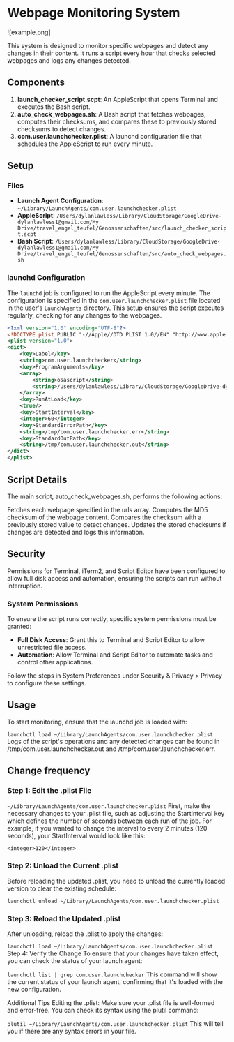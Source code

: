 # Webpage Monitoring System

![example.png]

This system is designed to monitor specific webpages and detect any changes in their content. It runs a script every hour that checks selected webpages and logs any changes detected.

## Components

1. **launch_checker_script.scpt**: An AppleScript that opens Terminal and executes the Bash script.
2. **auto_check_webpages.sh**: A Bash script that fetches webpages, computes their checksums, and compares these to previously stored checksums to detect changes.
3. **com.user.launchchecker.plist**: A launchd configuration file that schedules the AppleScript to run every minute.

## Setup

### Files

- **Launch Agent Configuration**: `~/Library/LaunchAgents/com.user.launchchecker.plist`
- **AppleScript**: `/Users/dylanlawless/Library/CloudStorage/GoogleDrive-dylanlawless1@gmail.com/My Drive/travel_engel_teufel/Genossenschaften/src/launch_checker_script.scpt`
- **Bash Script**: `/Users/dylanlawless/Library/CloudStorage/GoogleDrive-dylanlawless1@gmail.com/My Drive/travel_engel_teufel/Genossenschaften/src/auto_check_webpages.sh`

### launchd Configuration

The `launchd` job is configured to run the AppleScript every minute. The configuration is specified in the `com.user.launchchecker.plist` file located in the user's `LaunchAgents` directory. This setup ensures the script executes regularly, checking for any changes to the webpages.

```xml
<?xml version="1.0" encoding="UTF-8"?>
<!DOCTYPE plist PUBLIC "-//Apple//DTD PLIST 1.0//EN" "http://www.apple.com/DTDs/PropertyList-1.0.dtd">
<plist version="1.0">
<dict>
    <key>Label</key>
    <string>com.user.launchchecker</string>
    <key>ProgramArguments</key>
    <array>
        <string>osascript</string>
        <string>/Users/dylanlawless/Library/CloudStorage/GoogleDrive-dylanlawless1@gmail.com/My Drive/travel_engel_teufel/Genossenschaften/src/launch_checker_script.scpt</string>
    </array>
    <key>RunAtLoad</key>
    <true/>
    <key>StartInterval</key>
    <integer>60</integer>
    <key>StandardErrorPath</key>
    <string>/tmp/com.user.launchchecker.err</string>
    <key>StandardOutPath</key>
    <string>/tmp/com.user.launchchecker.out</string>
</dict>
</plist>
```

## Script Details
The main script, auto_check_webpages.sh, performs the following actions:

Fetches each webpage specified in the urls array.
Computes the MD5 checksum of the webpage content.
Compares the checksum with a previously stored value to detect changes.
Updates the stored checksums if changes are detected and logs this information.

## Security
Permissions for Terminal, iTerm2, and Script Editor have been configured to allow full disk access and automation, ensuring the scripts can run without interruption.

### System Permissions

To ensure the script runs correctly, specific system permissions must be granted:

- **Full Disk Access**: Grant this to Terminal and Script Editor to allow unrestricted file access.
- **Automation**: Allow Terminal and Script Editor to automate tasks and control other applications.

Follow the steps in System Preferences under Security & Privacy > Privacy to configure these settings.

## Usage
To start monitoring, ensure that the launchd job is loaded with:

`launchctl load ~/Library/LaunchAgents/com.user.launchchecker.plist`
Logs of the script's operations and any detected changes can be found in /tmp/com.user.launchchecker.out and /tmp/com.user.launchchecker.err.

## Change frequency

### Step 1: Edit the .plist File
`~/Library/LaunchAgents/com.user.launchchecker.plist`
First, make the necessary changes to your .plist file, such as adjusting the StartInterval key which defines the number of seconds between each run of the job. For example, if you wanted to change the interval to every 2 minutes (120 seconds), your StartInterval would look like this:

`<integer>120</integer>`

### Step 2: Unload the Current .plist
Before reloading the updated .plist, you need to unload the currently loaded version to clear the existing schedule:

`launchctl unload ~/Library/LaunchAgents/com.user.launchchecker.plist`

### Step 3: Reload the Updated .plist
After unloading, reload the .plist to apply the changes:

`launchctl load ~/Library/LaunchAgents/com.user.launchchecker.plist`
Step 4: Verify the Change
To ensure that your changes have taken effect, you can check the status of your launch agent:

`launchctl list | grep com.user.launchchecker`
This command will show the current status of your launch agent, confirming that it's loaded with the new configuration.

Additional Tips
Editing the .plist: Make sure your .plist file is well-formed and error-free. You can check its syntax using the plutil command:

`plutil ~/Library/LaunchAgents/com.user.launchchecker.plist`
This will tell you if there are any syntax errors in your file.

